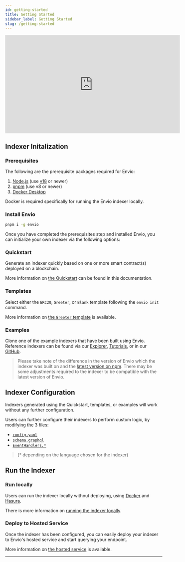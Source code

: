 ```yaml
---
id: getting-started
title: Getting Started
sidebar_label: Getting Started
slug: /getting-started
---
```


<iframe width="560" height="315" src="https://www.youtube.com/embed/LNhaN-Cikis" title="YouTube video player" frameborder="0" allow="accelerometer; autoplay; clipboard-write; encrypted-media; gyroscope; picture-in-picture" allowfullscreen></iframe>

## Indexer Initalization

### Prerequisites

The following are the prerequisite packages required for Envio:

1. [Node.js](https://nodejs.org/en/download/current) (use [v18](https://nodejs.org/download/release/v18.18.0/) or newer)
2. [pnpm](https://pnpm.io/installation) (use v8 or newer)
3. [Docker Desktop](https://www.docker.com/products/docker-desktop/)

Docker is required specifically for running the Envio indexer locally.

### Install Envio

```bash
pnpm i -g envio
```

Once you have completed the prerequisites step and installed Envio, you can initialize your own indexer via the following options:

### Quickstart

Generate an indexer quickly based on one or more smart contract(s) deployed on a blockchain.

More information on [the Quickstart](./contract-import) can be found in this documentation.

### Templates

Select either the `ERC20`, `Greeter`, or `Blank` template following the `envio init` command.

More information on [the `Greeter` template](./greeter-tutorial) is available.

### Examples

Clone one of the example indexers that have been built using Envio. Reference indexers can be found via our [Explorer](https://envio.dev/explorer), [Tutorials](./tutorial-erc20-token-transfers), or in our [GitHub](https://github.com/enviodev).

> Please take note of the difference in the version of Envio which the indexer was built on and the [latest version on npm](https://www.npmjs.com/package/envio). There may be some adjustments required to the indexer to be compatible with the latest version of Envio.

## Indexer Configuration

Indexers generated using the Quickstart, templates, or examples will work without any further configuration.

Users can further configure their indexers to perform custom logic, by modifying the 3 files:

- [`config.yaml`](configuration-file)
- [`schema.graphql`](./schema)
- [`EventHandlers.*`](./event-handlers)

> (\* depending on the language chosen for the indexer)

## Run the Indexer

### Run locally

Users can run the indexer locally without deploying, using [Docker](https://www.docker.com/products/docker-desktop/) and [Hasura](https://hasura.io/).

There is more information on [running the indexer locally](./running-locally).

### Deploy to Hosted Service

Once the indexer has been configured, you can easily deploy your indexer to Envio's hosted service and start querying your endpoint.

More information on [the hosted service](./hosted-service) is available.

---
